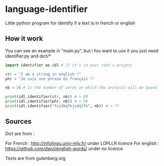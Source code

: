 # language-identifier
Little python program for identify if a text is in french or english

## How it work
You can see an example in "main.py", but i fou want to use it you just need identifier.py and dict/*

```python
import identifier as idl # If it's in your root's project

str = "I am a string in english !"
phr = "Je suis une phrase en français !"

nb = 10 # Is the number of words on which the analysis will be based

print(idl.identifier(str, nb)) # > EN
print(idl.identifier(phr, nb)) # > FR
print(idl.identifier("fsjdkqfkjsdqlfk", nb)) # > ??
```

## Sources

Dict are from :

For French : http://infolingu.univ-mlv.fr/ under LGPLLR licence
For english : https://github.com/dwyl/english-words/ under no licence

Texts are from gutenberg.org
